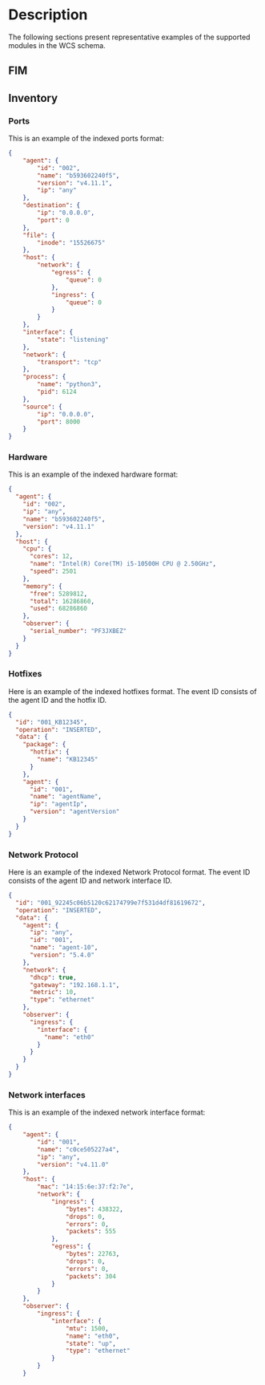 # Description

The following sections present representative examples of the supported modules in the WCS schema.

## FIM

## Inventory

### Ports

This is an example of the indexed ports format:

```json
{
    "agent": {
        "id": "002",
        "name": "b593602240f5",
        "version": "v4.11.1",
        "ip": "any"
    },
    "destination": {
        "ip": "0.0.0.0",
        "port": 0
    },
    "file": {
        "inode": "15526675"
    },
    "host": {
        "network": {
            "egress": {
                "queue": 0
            },
            "ingress": {
                "queue": 0
            }
        }
    },
    "interface": {
        "state": "listening"
    },
    "network": {
        "transport": "tcp"
    },
    "process": {
        "name": "python3",
        "pid": 6124
    },
    "source": {
        "ip": "0.0.0.0",
        "port": 8000
    }
}
```

### Hardware

This is an example of the indexed hardware format:

```json
{
  "agent": {
    "id": "002",
    "ip": "any",
    "name": "b593602240f5",
    "version": "v4.11.1"
  },
  "host": {
    "cpu": {
      "cores": 12,
      "name": "Intel(R) Core(TM) i5-10500H CPU @ 2.50GHz",
      "speed": 2501
    },
    "memory": {
      "free": 5289812,
      "total": 16286860,
      "used": 68286860
    },
    "observer": {
      "serial_number": "PF3JXBEZ"
    }
  }
}
```

### Hotfixes

Here is an example of the indexed hotfixes format. The event ID consists of the agent ID and the hotfix ID.

```json
{
  "id": "001_KB12345",
  "operation": "INSERTED",
  "data": {
    "package": {
      "hotfix": {
        "name": "KB12345"
      }
    },
    "agent": {
      "id": "001",
      "name": "agentName",
      "ip": "agentIp",
      "version": "agentVersion"
    }
  }
}
```

### Network Protocol

Here is an example of the indexed Network Protocol format. The event ID consists of the agent ID and network interface ID.

```json
{
  "id": "001_92245c06b5120c62174799e7f531d4df81619672",
  "operation": "INSERTED",
  "data": {
    "agent": {
      "ip": "any",
      "id": "001",
      "name": "agent-10",
      "version": "5.4.0"
    },
    "network": {
      "dhcp": true,
      "gateway": "192.168.1.1",
      "metric": 10,
      "type": "ethernet"
    },
    "observer": {
      "ingress": {
        "interface": {
          "name": "eth0"
        }
      }
    }
  }
}
```

### Network interfaces

This is an example of the indexed network interface format:

```json
{
    "agent": {
        "id": "001",
        "name": "c0ce505227a4",
        "ip": "any",
        "version": "v4.11.0"
    },
    "host": {
        "mac": "14:15:6e:37:f2:7e",
        "network": {
            "ingress": {
                "bytes": 438322,
                "drops": 0,
                "errors": 0,
                "packets": 555
            },
            "egress": {
                "bytes": 22763,
                "drops": 0,
                "errors": 0,
                "packets": 304
            }
        }
    },
    "observer": {
        "ingress": {
            "interface": {
                "mtu": 1500,
                "name": "eth0",
                "state": "up",
                "type": "ethernet"
            }
        }
    }
